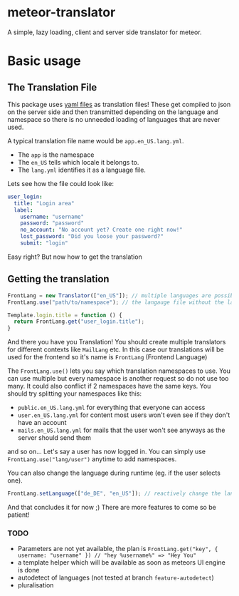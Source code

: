 # meteor-translator

A simple, lazy loading, client and server side translator for meteor.

# Basic usage

## The Translation File
This package uses [yaml files](http://www.yaml.org/) as translation files! These get compiled to json on the server side and then transmitted depending on the language and namespace so there is no unneeded loading of languages that are never used.

A typical translation file name would be `app.en_US.lang.yml`.
- The `app` is the namespace
- The `en_US` tells which locale it belongs to.
- The `lang.yml` identifies it as a language file.
 
Lets see how the file could look like:

```YAML
user_login:
  title: "Login area"
  label:
    username: "username"
    password: "password"
    no_account: "No account yet? Create one right now!"
    lost_password: "Did you loose your password?"
    submit: "login"
```

Easy right? But now how to get the translation

## Getting the translation

```Javascript
FrontLang = new Translator(["en_US"]); // multiple languages are possible as fallback
FrontLang.use("path/to/namespace"); // the langauge file without the language eg "app", not "app.en_US.lang.yml"

Template.login.title = function () {
  return FrontLang.get("user_login.title");
}
```

And there you have you Translation! You should create multiple translators for different contexts like `MailLang` etc.
In this case our translations will be used for the frontend so it's name is `FrontLang` (Frontend Language)

The `FrontLang.use()` lets you say which translation namespaces to use.
You can use multiple but every namespace is another request so do not use too many.
It could also conflict if 2 namespaces have the same keys.
You should try splitting your namespaces like this:
- `public.en_US.lang.yml` for everything that everyone can access
- `user.en_US.lang.yml` for content most users won't even see if they don't have an account
- `mails.en_US.lang.yml` for mails that the user won't see anyways as the server should send them

and so on... Let's say a user has now logged in. You can simply use `FrontLang.use("lang/user")` anytime to add namespaces.

You can also change the language during runtime (eg. if the user selects one).
```Javascript
FrontLang.setLanguage(["de_DE", "en_US"]); // reactively change the language
```
And that concludes it for now ;) There are more features to come so be patient!

### TODO
- Parameters are not yet available, the plan is `FrontLang.get("key", { username: "username" }) // "hey %username%" => "Hey You"`
- a template helper which will be available as soon as meteors UI engine is done
- autodetect of languages (not tested at branch `feature-autodetect`)
- pluralisation
